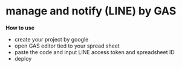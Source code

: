 # manage and notify (LINE) by GAS 


**How to use**

- create your project by google
- open GAS editor tied to your spread sheet
- paste the code and input LINE access token and spreadsheet ID
- deploy

  
